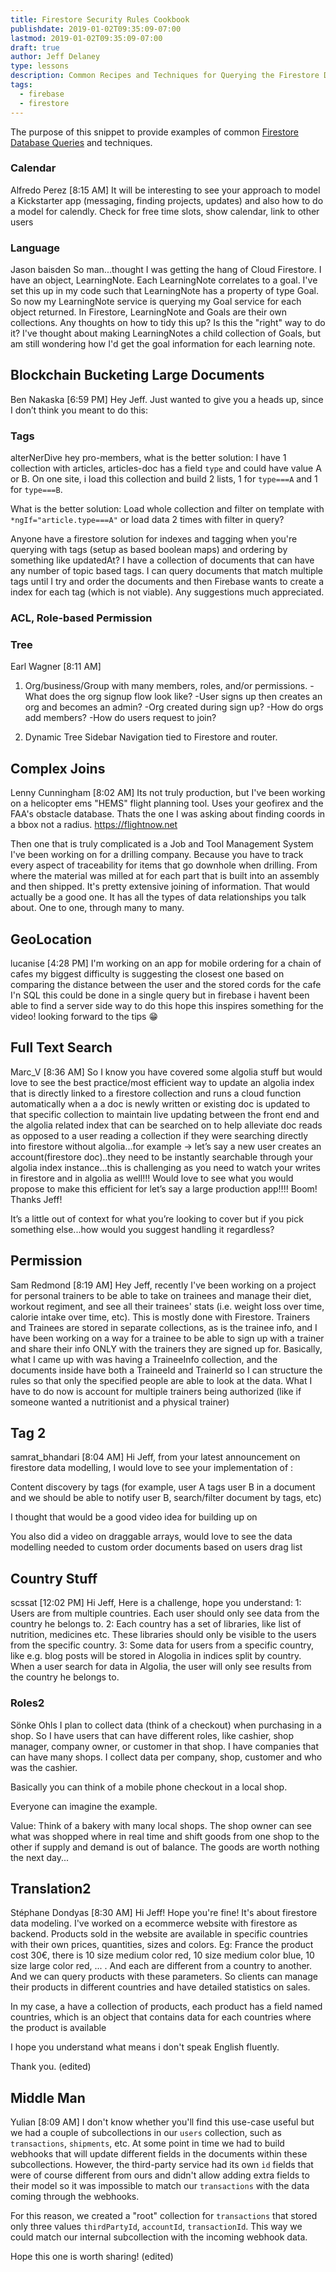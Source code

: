 ```yaml
---
title: Firestore Security Rules Cookbook
publishdate: 2019-01-02T09:35:09-07:00
lastmod: 2019-01-02T09:35:09-07:00
draft: true
author: Jeff Delaney
type: lessons
description: Common Recipes and Techniques for Querying the Firestore Database
tags:
  - firebase
  - firestore
---
```


The purpose of this snippet to provide examples of common [Firestore Database Queries](https://firebase.google.com/docs/firestore/query-data/queries) and techniques.

### Calendar

Alfredo Perez [8:15 AM]
It will be interesting to see your approach to model a Kickstarter app (messaging, finding projects, updates) and also how to do a model for calendly. Check for free time slots, show calendar, link to other users

### Language

Jason baisden So man...thought I was getting the hang of Cloud Firestore. I have an object, LearningNote. Each LearningNote correlates to a goal. I've set this up in my code such that LearningNote has a property of type Goal. So now my LearningNote service is querying my Goal service for each object returned. In Firestore, LearningNote and Goals are their own collections. Any thoughts on how to tidy this up? Is this the "right" way to do it? I've thought about making LearningNotes a child collection of Goals, but am still wondering how I'd get the goal information for each learning note.

## Blockchain Bucketing Large Documents

Ben Nakaska [6:59 PM]
Hey Jeff.
Just wanted to give you a heads up, since I don’t think you meant to do this:

### Tags

alterNerDive hey pro-members, what is the better solution:
I have 1 collection with articles, articles-doc has a field `type` and could have value A or B.
On one site, i load this collection and build 2 lists, 1 for `type===A` and 1 for `type===B`.

What is the better solution:
Load whole collection and filter on template with `*ngIf="article.type===A"` or load data 2 times with filter in query?

Anyone have a firestore solution for indexes and tagging when you're querying with tags (setup as based boolean maps) and ordering by something like updatedAt? I have a collection of documents that can have any number of topic based tags. I can query documents that match multiple tags until I try and order the documents and then Firebase wants to create a index for each tag (which is not viable). Any suggestions much appreciated.

### ACL, Role-based Permission

### Tree

Earl Wagner [8:11 AM]

1. Org/business/Group with many members, roles, and/or permissions.
   -What does the org signup flow look like?
   -User signs up then creates an org and becomes an admin?
   -Org created during sign up?
   -How do orgs add members?
   -How do users request to join?

2. Dynamic Tree Sidebar Navigation tied to Firestore and router.

## Complex Joins

Lenny Cunningham [8:02 AM]
Its not truly production, but I've been working on a helicopter ems "HEMS" flight planning tool. Uses your geofirex and the FAA's obstacle database. Thats the one I was asking about finding coords in a bbox not a radius. https://flightnow.net

Then one that is truly complicated is a Job and Tool Management System I've been working on for a drilling company. Because you have to track every aspect of traceability for items that go downhole when drilling. From where the material was milled at for each part that is built into an assembly and then shipped. It's pretty extensive joining of information. That would actually be a good one. It has all the types of data relationships you talk about. One to one, through many to many.

## GeoLocation

lucanise [4:28 PM]
I'm working on an app for mobile ordering for a chain of cafes my biggest difficulty is suggesting the closest one based on comparing the distance between the user and the stored cords for the cafe
I'n SQL this could be done in a single query but in firebase i havent been able to find a server side way to do this
hope this inspires something for the video! looking forward to the tips :grin:

## Full Text Search

Marc_V [8:36 AM]
So I know you have covered some algolia stuff but would love to see the best practice/most efficient way to update an algolia index that is directly linked to a firestore collection and runs a cloud function automatically when a a doc is newly written or existing doc is updated to that specific collection to maintain live updating between the front end and the algolia related index that can be searched on to help alleviate doc reads as opposed to a user reading a collection if they were searching directly into firestore without algolia...for example -> let’s say a new user creates an account(firestore doc)..they need to be instantly searchable through your algolia index instance...this is challenging as you need to watch your writes in firestore and in algolia as well!!! Would love to see what you would propose to make this efficient for let’s say a large production app!!!! Boom! Thanks Jeff!

It’s a little out of context for what you’re looking to cover but if you pick something else...how would you suggest handling it regardless?

## Permission

Sam Redmond [8:19 AM]
Hey Jeff, recently I've been working on a project for personal trainers to be able to take on trainees and manage their diet, workout regiment, and see all their trainees' stats (i.e. weight loss over time, calorie intake over time, etc). This is mostly done with Firestore. Trainers and Trainees are stored in separate collections, as is the trainee info, and I have been working on a way for a trainee to be able to sign up with a trainer and share their info ONLY with the trainers they are signed up for. Basically, what I came up with was having a TraineeInfo collection, and the documents inside have both a TraineeId and TrainerId so I can structure the rules so that only the specified people are able to look at the data. What I have to do now is account for multiple trainers being authorized (like if someone wanted a nutritionist and a physical trainer)

## Tag 2

samrat_bhandari [8:04 AM]
Hi Jeff, from your latest announcement on firestore data modelling, I would love to see your implementation of :

Content discovery by tags (for example, user A tags user B in a document and we should be able to notify user B, search/filter document by tags, etc)

I thought that would be a good video idea for building up on

You also did a video on draggable arrays, would love to see the data modelling needed to custom order documents based on users drag list

## Country Stuff

scssat [12:02 PM]
Hi Jeff,
Here is a challenge, hope you understand:
1: Users are from multiple countries. Each user should only see data from the country he belongs to.
2: Each country has a set of libraries, like list of nutrition, medicines etc. These libraries should only be visible to the users from the specific country.
3: Some data for users from a specific country, like e.g. blog posts will be stored in Alogolia in indices split by country. When a user search for data in Algolia, the user will only see results from the country he belongs to.

### Roles2

Sönke Ohls
I plan to collect data (think of a checkout) when purchasing in a shop. So I have users that can have different roles, like cashier, shop manager, company owner, or customer in that shop. I have companies that can have many shops. I collect data per company, shop, customer and who was the cashier.

Basically you can think of a mobile phone checkout in a local shop.

Everyone can imagine the example.

Value: Think of a bakery with many local shops. The shop owner can see what was shopped where in real time and shift goods from one shop to the other if supply and demand is out of balance. The goods are worth nothing the next day...

## Translation2

Stéphane Dondyas [8:30 AM]
Hi Jeff! Hope you're fine!
It's about firestore data modeling. I've worked on a ecommerce website with firestore as backend. Products sold in the website are available in specific countries with their own prices, quantities, sizes and colors. Eg: France the product cost 30€, there is 10 size medium color red, 10 size medium color blue, 10 size large color red, ... .
And each are different from a country to another. And we can query products with these parameters. So clients can manage their products in different countries and have detailed statistics on sales.

In my case, a have a collection of products, each product has a field named countries, which is an object that contains data for each countries where the product is available

I hope you understand what means i don't speak English fluently.

Thank you. (edited)

## Middle Man

Yulian [8:09 AM]
I don't know whether you'll find this use-case useful but we had a couple of subcollections in our `users` collection, such as `transactions`, `shipments`, etc. At some point in time we had to build webhooks that will update different fields in the documents within these subcollections. However, the third-party service had its own `id` fields that were of course different from ours and didn't allow adding extra fields to their model so it was impossible to match our `transactions` with the data coming through the webhooks.

For this reason, we created a "root" collection for `transactions` that stored only three values `thirdPartyId`, `accountId`, `transactionId`. This way we could match our internal subcollection with the incoming webhook data.

Hope this one is worth sharing! (edited)
